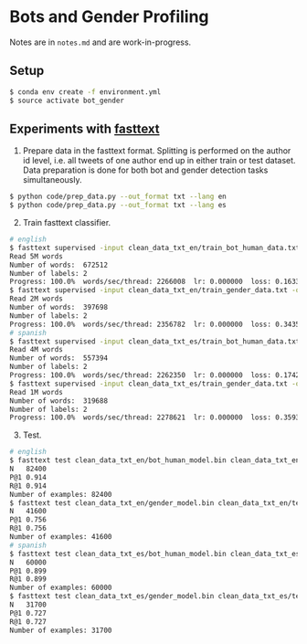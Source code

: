 # Bots and Gender Profiling

Notes are in `notes.md` and are work-in-progress.

## Setup
```bash
$ conda env create -f environment.yml
$ source activate bot_gender
```
## Experiments with [fasttext](https://fasttext.cc)

1. Prepare data in the fasttext format. Splitting is performed on the author id level, i.e. all tweets of one author end up in either train or test dataset. Data preparation is done for both bot and gender detection tasks simultaneously.
```bash
$ python code/prep_data.py --out_format txt --lang en
$ python code/prep_data.py --out_format txt --lang es
```
2. Train fasttext classifier.
```bash
# english
$ fasttext supervised -input clean_data_txt_en/train_bot_human_data.txt -output clean_data_txt_en/bot_human_model
Read 5M words
Number of words:  672512
Number of labels: 2
Progress: 100.0%  words/sec/thread: 2266008  lr: 0.000000  loss: 0.163347  eta: 0h0m
$ fasttext supervised -input clean_data_txt_en/train_gender_data.txt -output clean_data_txt_en/gender_model
Read 2M words
Number of words:  397698
Number of labels: 2
Progress: 100.0%  words/sec/thread: 2356782  lr: 0.000000  loss: 0.343561  eta: 0h0m
# spanish
$ fasttext supervised -input clean_data_txt_es/train_bot_human_data.txt -output clean_data_txt_es/bot_human_model
Read 4M words
Number of words:  557394
Number of labels: 2
Progress: 100.0%  words/sec/thread: 2262350  lr: 0.000000  loss: 0.174278  eta: 0h0m
$ fasttext supervised -input clean_data_txt_es/train_gender_data.txt -output clean_data_txt_es/gender_model
Read 1M words
Number of words:  319688
Number of labels: 2
Progress: 100.0%  words/sec/thread: 2278621  lr: 0.000000  loss: 0.359351  eta: 0h0m
```
3. Test.
```bash
# english
$ fasttext test clean_data_txt_en/bot_human_model.bin clean_data_txt_en/test_bot_human_data.txt
N	82400
P@1	0.914
R@1	0.914
Number of examples: 82400
$ fasttext test clean_data_txt_en/gender_model.bin clean_data_txt_en/test_gender_data.txt
N	41600
P@1	0.756
R@1	0.756
Number of examples: 41600
# spanish
$ fasttext test clean_data_txt_es/bot_human_model.bin clean_data_txt_es/test_bot_human_data.txt
N	60000
P@1	0.899
R@1	0.899
Number of examples: 60000
$ fasttext test clean_data_txt_es/gender_model.bin clean_data_txt_es/test_gender_data.txt
N	31700
P@1	0.727
R@1	0.727
Number of examples: 31700
```

